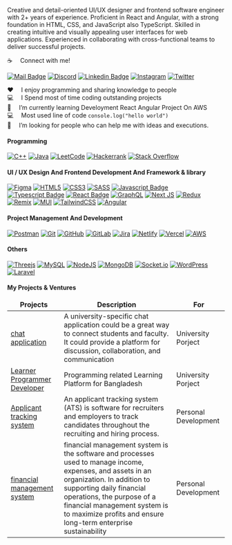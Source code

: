 Creative and detail-oriented UI/UX designer and frontend software engineer with 2+ years of experience. Proficient in React and Angular, with a strong foundation in HTML, CSS, and JavaScript also TypeScript. Skilled in creating intuitive and visually appealing user interfaces for web applications. Experienced in collaborating with cross-functional teams to deliver successful projects.

:coffee: &emsp;Connect with me!


[![Mail Badge](https://img.shields.io/badge/Gmail-D14836?style=for-the-badge&logo=gmail&logoColor=white)](mailto:arwithlpd@gmail.com) [![Discord](https://img.shields.io/badge/Discord-%235865F2.svg?style=for-the-badge&logo=discord&logoColor=white)](https://discord.com/channels/@AbdurRahman#3909) [![Linkedin Badge](https://img.shields.io/badge/LinkedIn-0077B5?style=for-the-badge&logo=linkedin&logoColor=white)](https://www.linkedin.com/in/arwithlpd/) [![Instagram](https://img.shields.io/badge/Instagram-%23E4405F.svg?style=for-the-badge&logo=Instagram&logoColor=white)](https://www.instagram.com/app.abdurrahman)
[![Twitter](https://img.shields.io/badge/Twitter-%231DA1F2.svg?style=for-the-badge&logo=Twitter&logoColor=white)](https://twitter.com/arwithlpd)

:hearts: &emsp;I enjoy programming and sharing knowledge to people <br/>
:computer: &emsp;I Spend most of time coding outstanding projects  <br/>
🤟 &emsp;I’m currently learning Develoyment React Angular Project On AWS <br/>
:computer: &emsp;Most used line of code `console.log("hello world")` <br/>
🤔 &emsp;I’m looking for people who can help me with ideas and executions.<br/>

#### Programming
 [![C++](https://img.shields.io/badge/c++-%2300599C.svg?style=for-the-badge&logo=c%2B%2B&logoColor=white)](#) [![Java](https://img.shields.io/badge/java-%23ED8B00.svg?style=for-the-badge&logo=java&logoColor=white)](#) [![LeetCode](https://img.shields.io/badge/LeetCode-000000?style=for-the-badge&logo=LeetCode&logoColor=#d16c06)](https://leetcode.com/arwithlpd) [![Hackerrank](https://img.shields.io/badge/-Hackerrank-2EC866?style=for-the-badge&logo=HackerRank&logoColor=white)](https://www.hackerrank.com/arwithlpd) [![Stack Overflow](https://img.shields.io/badge/-Stackoverflow-FE7A16?style=for-the-badge&logo=stack-overflow&logoColor=white)](https://stackoverflow.com/users/20219197/abdur-rahman)
 
 #### UI / UX Design And Frontend Development And Framework & library
[![Figma](https://img.shields.io/badge/figma-%23F24E1E.svg?style=for-the-badge&logo=figma&logoColor=white)](#) [![HTML5](https://img.shields.io/badge/html5-%23E34F26.svg?style=for-the-badge&logo=html5&logoColor=white)](#) [![CSS3](https://img.shields.io/badge/css3-%231572B6.svg?style=for-the-badge&logo=css3&logoColor=white)](#) [![SASS](https://img.shields.io/badge/SASS-hotpink.svg?style=for-the-badge&logo=SASS&logoColor=white)](#) [![Javascript Badge](https://img.shields.io/badge/-Javascript-F0DB4F?style=for-the-badge&labelColor=black&logo=javascript&logoColor=F0DB4F)](#) [![Typescript Badge](https://img.shields.io/badge/-Typescript-007acc?style=for-the-badge&labelColor=black&logo=typescript&logoColor=007acc)](#) [![React Badge](https://img.shields.io/badge/-React-61DBFB?style=for-the-badge&labelColor=black&logo=react&logoColor=61DBFB)](#) [![GraphQL](https://img.shields.io/badge/-GraphQL-E10098?style=for-the-badge&logo=graphql&logoColor=white)](#) [![Next JS](https://img.shields.io/badge/Next-black?style=for-the-badge&logo=next.js&logoColor=white)](#) [![Redux](https://img.shields.io/badge/redux-%23593d88.svg?style=for-the-badge&logo=redux&logoColor=white)](#) [![Remix](https://img.shields.io/badge/remix-%23000.svg?style=for-the-badge&logo=remix&logoColor=white)](#) [![MUI](https://img.shields.io/badge/MUI-%230081CB.svg?style=for-the-badge&logo=mui&logoColor=white)](#) [![TailwindCSS](https://img.shields.io/badge/tailwindcss-%2338B2AC.svg?style=for-the-badge&logo=tailwind-css&logoColor=white)](#) [![Angular](https://img.shields.io/badge/angular-%23DD0031.svg?style=for-the-badge&logo=angular&logoColor=white)](#) 

#### Project Management And Development
[![Postman](https://img.shields.io/badge/Postman-FF6C37?style=for-the-badge&logo=postman&logoColor=white)](#) [![Git](https://img.shields.io/badge/git-%23F05033.svg?style=for-the-badge&logo=git&logoColor=white)](#) [![GitHub](https://img.shields.io/badge/github-%23121011.svg?style=for-the-badge&logo=github&logoColor=white)](#) [![GitLab](https://img.shields.io/badge/gitlab-%23181717.svg?style=for-the-badge&logo=gitlab&logoColor=white)](#) [![Jira](https://img.shields.io/badge/jira-%230A0FFF.svg?style=for-the-badge&logo=jira&logoColor=white)](#) [![Netlify](https://img.shields.io/badge/netlify-%23000000.svg?style=for-the-badge&logo=netlify&logoColor=#00C7B7)](#) [![Vercel](https://img.shields.io/badge/vercel-%23000000.svg?style=for-the-badge&logo=vercel&logoColor=white)]() [![AWS](https://img.shields.io/badge/AWS-%23FF9900.svg?style=for-the-badge&logo=amazon-aws&logoColor=white)](#) 

#### Others

[![Threejs](https://img.shields.io/badge/threejs-black?style=for-the-badge&logo=three.js&logoColor=white)](#) [![MySQL](https://img.shields.io/badge/mysql-%2300f.svg?style=for-the-badge&logo=mysql&logoColor=white)](#) [![NodeJS](https://img.shields.io/badge/node.js-6DA55F?style=for-the-badge&logo=node.js&logoColor=white)](#) [![MongoDB](https://img.shields.io/badge/MongoDB-%234ea94b.svg?style=for-the-badge&logo=mongodb&logoColor=white)](#) [![Socket.io](https://img.shields.io/badge/Socket.io-black?style=for-the-badge&logo=socket.io&badgeColor=010101)](#) [![WordPress](https://img.shields.io/badge/WordPress-%23117AC9.svg?style=for-the-badge&logo=WordPress&logoColor=white)](#) [![Laravel](https://img.shields.io/badge/laravel-%23FF2D20.svg?style=for-the-badge&logo=laravel&logoColor=white)](#)

#### My Projects & Ventures

<table>
  <thead align="center">
    <tr border: none;>
      <td><b>Projects</b></td>
      <td><b>Description</b></td>
      <td><b> For </b></td>
    </tr>
  </thead>
  <tbody>
   <tr>
      <td><a href="https://chatapp-jx8l.onrender.com/" target="_blank">chat application</a></td>
      <td>A university-specific chat application could be a great way to connect students and faculty. It could provide a platform for discussion, collaboration, and communication</td>
      <td>University Porject </td>
    </tr>
    <tr>
      <td><a href="https://github.com/arwithlpd/ats" target="_blank">Learner Programmer Developer</a></td>
      <td>Programming related Learning Platform for Bangladesh</td>
      <td> University Porject </td>
    </tr>
   <tr>
      <td><a href="https://arwithlpd.netlify.app" target="_blank">Applicant tracking system</a></td>
      <td>An applicant tracking system (ATS) is software for recruiters and employers to track candidates throughout the recruiting and hiring process.</td>
      <td>Personal Development</td>
    </tr>
    <tr>
      <td><a href="/" target="_blank">financial management system</a></td>
      <td>financial management system is the software and processes used to manage income, expenses, and assets in an organization. In addition to supporting daily financial operations, the purpose of a financial management system is to maximize profits and ensure long-term enterprise sustainability</td>
      <td> Personal Development</td>
    </tr>
  </tbody>
</table>
